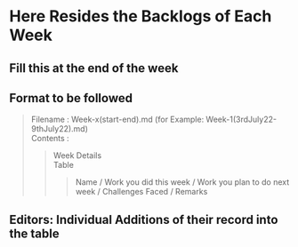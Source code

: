 # Here Resides the Backlogs of Each Week
## Fill this at the end of the week
## Format to be followed
> Filename : Week-x(start-end).md (for Example: Week-1(3rdJuly22-9thJuly22).md)<br>
> Contents : 
>> Week Details<br>
>> Table
>>> Name / Work you did this week / Work you plan to do next week / Challenges Faced / Remarks<br> 

## Editors: Individual Additions of their record into the table
